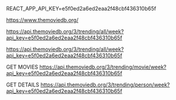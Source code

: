 REACT_APP_API_KEY=e5f0ed2a6ed2eaa2f48cbf436310b65f


https://www.themoviedb.org/

https://api.themoviedb.org/3/trending/all/week?api_key=e5f0ed2a6ed2eaa2f48cbf436310b65f

https://api.themoviedb.org/3/trending/all/week?api_key=e5f0ed2a6ed2eaa2f48cbf436310b65f




GET MOVIES 
https://api.themoviedb.org/3/trending/movie/week?api_key=e5f0ed2a6ed2eaa2f48cbf436310b65f

GET DETAILS
https://api.themoviedb.org/3/trending/person/week?api_key=e5f0ed2a6ed2eaa2f48cbf436310b65f